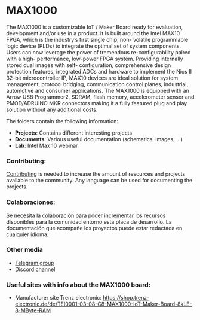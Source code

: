 # MAX1000

The MAX1000 is a customizable IoT / Maker Board ready for evaluation, development and/or use
in a product. It is built around the Intel MAX10 FPGA, which is the industry’s first single chip, non-
volatile programmable logic device (PLDs) to integrate the optimal set of system components.
Users can now leverage the power of tremendous re-configurability paired with a high-
performance, low-power FPGA system. Providing internally stored dual images with self-
configuration, comprehensive design protection features, integrated ADCs and hardware to
implement the Nios II 32-bit microcontroller IP, MAX10 devices are ideal solution for system
management, protocol bridging, communication control planes, industrial, automotive and
consumer applications. The MAX1000 is equipped with an Arrow USB Programmer2, SDRAM, 
flash memory, accelerometer sensor and PMOD/ADRUINO MKR connectors making it a fully
featured plug and play solution without any additional costs.

The folders contain the following information:

* **Projects**: Contains different interesting projects
* **Documents**: Various useful documentation (schematics, images, ...)
* **Lab**: Intel Max 10 webinar


### **Contributing:**

[Contributing](https://github.com/SoCFPGA-learning/General/tree/main/Contributing) is needed to increase the amount of resources and projects available to the community. Any language can be used for documenting the projects.

### **Colaboraciones:**

Se necesita la [colaboración](https://github.com/SoCFPGA-learning/General/tree/main/Github_ayuda) para poder incrementar los recursos disponibles para la comunidad entorno esta placa de desarrollo.    La documentación que acompañe los proyectos puede estar redactada en cualquier idioma.

### Other media

* [Telegram group](https://t.me/Deca_Max10_FPGA) 
* [Discord channel](https://discord.gg/YDdmtwh) 

### **Useful sites with info about the MAX1000 board:**

* Manufacturer site Trenz electronic: https://shop.trenz-electronic.de/de/TEI0001-03-08-C8-MAX1000-IoT-Maker-Board-8kLE-8-MByte-RAM

  


